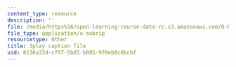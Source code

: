 ```yaml
---
content_type: resource
description: ''
file: /media/https%3A/open-learning-course-data-rc.s3.amazonaws.com/8-05-quantum-physics-ii-fall-2013/8136a32dcf975bd3b085970eb8c8bcbf_r2NMWEsNcTs.vtt
file_type: application/x-subrip
resourcetype: Other
title: 3play caption file
uid: 8136a32d-cf97-5bd3-b085-970eb8c8bcbf
---
```

